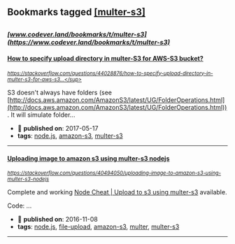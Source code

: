 ## Bookmarks tagged [[multer-s3]](https://www.codever.land/search?q=[multer-s3])

_<sup><sup>[www.codever.land/bookmarks/t/multer-s3](https://www.codever.land/bookmarks/t/multer-s3)</sup></sup>_
---
#### [How to specify upload directory in multer-S3 for AWS-S3 bucket?](https://stackoverflow.com/questions/44028876/how-to-specify-upload-directory-in-multer-s3-for-aws-s3-bucket/44029666)
_<sup>https://stackoverflow.com/questions/44028876/how-to-specify-upload-directory-in-multer-s3-for-aws-s3...</sup>_

S3 doesn't always have folders (see [http://docs.aws.amazon.com/AmazonS3/latest/UG/FolderOperations.html](http://docs.aws.amazon.com/AmazonS3/latest/UG/FolderOperations.html)). It will simulate folder...
* :calendar: **published on**: 2017-05-17
* **tags**: [node.js](../tagged/node.js.md), [amazon-s3](../tagged/amazon-s3.md), [multer-s3](../tagged/multer-s3.md)
---
#### [Uploading image to amazon s3 using multer-s3 nodejs](https://stackoverflow.com/questions/40494050/uploading-image-to-amazon-s3-using-multer-s3-nodejs)
_<sup>https://stackoverflow.com/questions/40494050/uploading-image-to-amazon-s3-using-multer-s3-nodejs</sup>_

Complete and working [Node Cheat | Upload to s3 using multer-s3](https://github.com/zishon89us/node-cheat/tree/master/aws/express_multer_s3) available.

Code:
...
* :calendar: **published on**: 2016-11-08
* **tags**: [node.js](../tagged/node.js.md), [file-upload](../tagged/file-upload.md), [amazon-s3](../tagged/amazon-s3.md), [multer](../tagged/multer.md), [multer-s3](../tagged/multer-s3.md)
---
